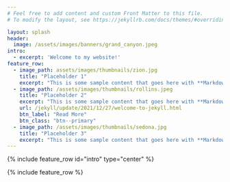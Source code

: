 ```yaml
---
# Feel free to add content and custom Front Matter to this file.
# To modify the layout, see https://jekyllrb.com/docs/themes/#overriding-theme-defaults

layout: splash
header:
  image: /assets/images/banners/grand_canyon.jpeg
intro: 
  - excerpt: 'Welcome to my website!'
feature_row:
  - image_path: assets/images/thumbnails/zion.jpg
    title: "Placeholder 1"
    excerpt: "This is some sample content that goes here with **Markdown** formatting."
  - image_path: /assets/images/thumbnails/rollins.jpeg
    title: "Placeholder 2"
    excerpt: "This is some sample content that goes here with **Markdown** formatting."
    url: /jekyll/update/2021/12/27/welcome-to-jekyll.html
    btn_label: "Read More"
    btn_class: "btn--primary"
  - image_path: /assets/images/thumbnails/sedona.jpg
    title: "Placeholder 3"
    excerpt: "This is some sample content that goes here with **Markdown** formatting."
---
```


{% include feature_row id="intro" type="center" %}

{% include feature_row %}
